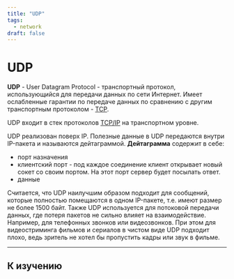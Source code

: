 ```yaml
---
title: "UDP"
tags:
  - network
draft: false
---
```


# UDP

__UDP__ - User Datagram Protocol - транспортный протокол, использующийся для передачи данных по сети Интернет.
Имеет ослабленные гарантии по передаче данных по сравнению с другим транспортным протоколом - [TCP](./tcp.md).

UDP входит в стек протоколов [TCP/IP](./tcp_ip.md) на транспортном уровне.

UDP реализован поверх IP.
Полезные данные в UDP передаются внутри IP-пакета и называются дейтаграммой.
__Дейтаграмма__ содержит в себе:
- порт назначения
- клиентский порт - под каждое соединение клиент открывает новый сокет со своим портом. На этот порт сервер будет посылать ответ.
- данные

Считается, что UDP наилучшим образом подходит для сообщений, которые полностью помещаются в одном IP-пакете, т.е. имеют размер не более 1500 байт.
Также UDP используется для потоковой передачи данных, где потеря пакетов не сильно влияет на взаимодействие. Например, для телефонных звонков или видеозвонков.
При этом для видеостриминга фильмов и сериалов в чистом виде UDP подходит плохо, ведь зритель не хотел бы пропустить кадры или звук в фильме.


---
## К изучению

